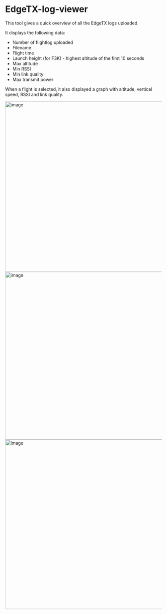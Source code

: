 # EdgeTX-log-viewer
This tool gives a quick overview of all the EdgeTX logs uploaded.

It displays the following data:
* Number of flightlog uploaded
* Filename
* Flight time
* Launch height (for F3K) - highest altitude of the first 10 seconds
* Max altitude
* Min RSSI
* Min link quality
* Max transmit power

When a flight is selected, it also displayed a graph with altitude, vertical speed, RSSI and link quality.

<img width="546" alt="image" src="https://github.com/user-attachments/assets/bea28160-94e9-4f71-9b0d-206007f532b4">

<img width="538" alt="image" src="https://github.com/user-attachments/assets/5bf429f3-1201-4182-ba69-8d48bc25da36">

<img width="543" alt="image" src="https://github.com/user-attachments/assets/d2681f84-1bfc-4115-b3d6-bc89e1e2d551">
